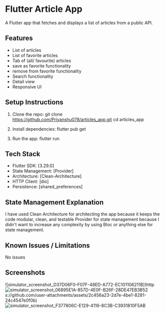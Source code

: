 # Flutter Article App
A Flutter app that fetches and displays a list of articles from a public API.

## Features
- List of articles
- List of favorite articles
- Tab of (all/ favourite) articles
- save as favorite functionality
- remove from favorite functionality
- Search functionality
- Detail view
- Responsive UI


## Setup Instructions
1. Clone the repo:
git clone https://github.com/Priyanshu078/articles_app.git
cd articles_app

2. Install dependencies:
flutter pub get

3. Run the app:
flutter run

## Tech Stack
- Flutter SDK: [3.29.0]
- State Management: [Provider]
- Architecture: [Clean-Architecture]
- HTTP Client: [dio]
- Persistence: [shared_preferences]

## State Management Explanation
I have used Clean Architecture for architecting the app because it keeps the code modular, clean, and testable
Provider for state management because I didn't want to increase any complexity by using Bloc or anything else for state management.

## Known Issues / Limitations
No issues

## Screenshots
![simulator_screenshot_D37D06F0-F07F-48ED-A772-EC101106211B](http![simulator_screenshot_06895E1A-857D-4E0F-B26F-28DE47EB3B52](https://github.com/user-attachments/assets/7c050e0d-00fb-4272-8015-5f1ca64fd03d)
s://github.com/user-attachments/assets/2c456a23-2d7e-4be1-8281-24c4547e0f0b)
![simulator_screenshot_F377806C-E129-4116-8C3B-C3931810F5AB](https://github.com/user-attachments/assets/656bf7a5-76ef-4ada-a58f-1ed03a442875)


